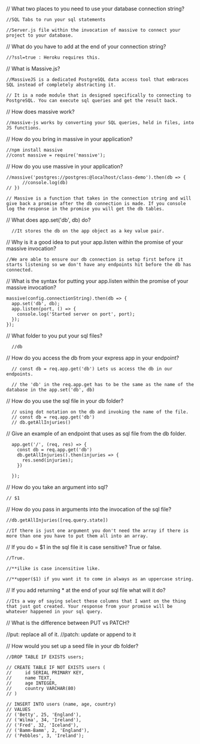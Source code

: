 // What two places to you need to use your database connection string?

    //SQL Tabs to run your sql statements 
    
    //Server.js file within the invocation of massive to connect your project to your database. 
    
    
    
// What do you have to add at the end of your connection string?

    //?ssl=true : Heroku requires this.



// What is Massive.js?

    //MassiveJS is a dedicated PostgreSQL data access tool that embraces SQL instead of completely abstracting it.
    
    // It is a node module that is designed specifically to connecting to PostgreSQL. You can execute sql queries and get the result back.
    

// How does massive work?

    //massive-js works by converting your SQL queries, held in files, into JS functions.

    
    
// How do you bring in massive in your application?

    //npm install massive
    //const massive = require('massive');
    
    

// How do you use massive in your application?

    //massive('postgres://postgres:@localhost/class-demo').then(db => {
          //console.log(db) 
    // })

    // Massive is a function that takes in the connection string and will give back a promise after the db connection is made. If you console log the response in the promise you will get the db tables. 
    
    
    
// What does app.set('db', db) do?

      //It stores the db on the app object as a key value pair. 
    
    
  
// Why is it a good idea to put your app.listen within the promise of your massive invocation?

    //We are able to ensure our db connection is setup first before it starts listening so we don't have any endpoints hit before the db has connected.
    
    
    
// What is the syntax for putting your app.listen within the promise of your massive invocation?

    massive(config.connectionString).then(db => {
      app.set('db', db);
      app.listen(port, () => {
        console.log('Started server on port', port);
      });
    });
  
  

// What folder to you put your sql files?

      //db


// How do you access the db from your express app in your endpoint?

      // const db = req.app.get('db') Lets us access the db in our endpoints. 
      
      // the 'db' in the req.app.get has to be the same as the name of the database in the app.set('db', db)
 
 
// How do you use the sql file in your db folder?

      // using dot notation on the db and invoking the name of the file. 
      // const db = req.app.get('db')
      // db.getAllInjuries()
 
     
      
// Give an example of an endpoint that uses as sql file from the db folder.

      app.get('/', (req, res) => {
        const db = req.app.get('db')
        db.getAllInjuries().then(injuries => {
          res.send(injuries);
        })
      
      });
      
      
// How do you take an argument into sql?

    // $1 
    
    
// How do you pass in arguments into the invocation of the sql file?

    //db.getAllInjuries([req.query.state]) 
    
    //If there is just one argument you don't need the array if there is more than one you have to put them all into an array.
    
    

// If you do = $1 in the sql file it is case sensitive? True or false.

    //True.
    
    //**ilike is case incensitive like. 

    //**upper($1) if you want it to come in always as an uppercase string. 


// If you add returning * at the end of your sql file what will it do?

    //Its a way of saying select these columns that I want on the thing that just got created. Your response from your promise will be whatever happened in your sql query.
    
    
// What is the difference between PUT vs PATCH?

  //put: replace all of it.
  //patch: update or append to it


// How would you set up a seed file in your db folder?

    //DROP TABLE IF EXISTS users; 
    
    // CREATE TABLE IF NOT EXISTS users (
    //     id SERIAL PRIMARY KEY,
    //     name TEXT,
    //     age INTEGER,
    //     country VARCHAR(80)
    // )
    
    // INSERT INTO users (name, age, country)
    // VALUES 
    // ('Betty', 25, 'England'),
    // ('Wilma', 34, 'Ireland'),
    // ('Fred', 32, 'Iceland'),
    // ('Bamm-Bamm', 2, 'England'),
    // ('Pebbles', 3, 'Ireland');




